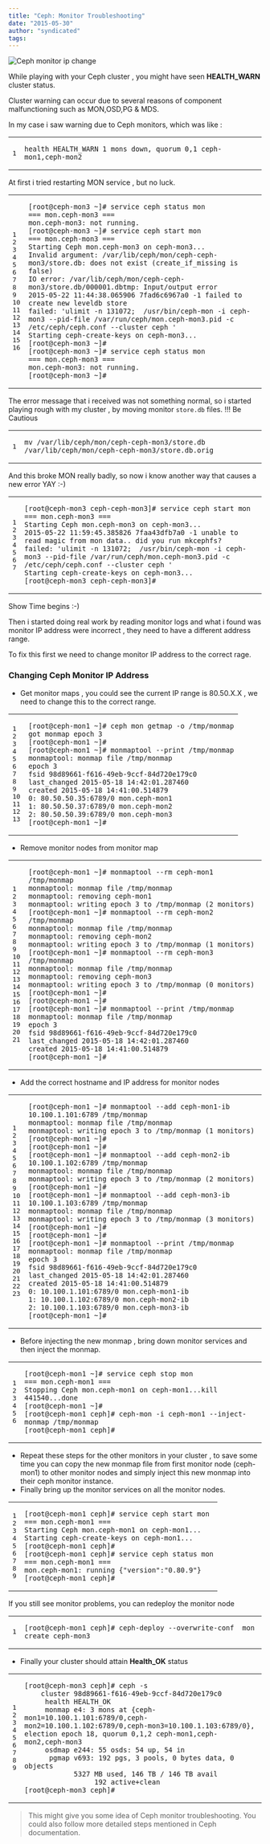 ```yaml
---
title: "Ceph: Monitor Troubleshooting"
date: "2015-05-30"
author: "syndicated"
tags: 
---
```


![Ceph monitor ip change](images/monitor-troubleshooting.jpg "Ceph monitor ip change")

While playing with your Ceph cluster , you might have seen **HEALTH\_WARN** cluster status.

Cluster warning can occur due to several reasons of component malfunctioning such as MON,OSD,PG & MDS.

In my case i saw warning due to Ceph monitors, which was like :

<table><tbody><tr><td class="gutter"><pre class="line-numbers"><span class="line-number">1</span>
</pre></td><td class="code"><pre><code class="bash"><span class="line">health HEALTH_WARN <span class="m">1</span> mons down, quorum 0,1 ceph-mon1,ceph-mon2
</span></code></pre></td></tr></tbody></table>

At first i tried restarting MON service , but no luck.

<table><tbody><tr><td class="gutter"><pre class="line-numbers"><span class="line-number">1</span>
<span class="line-number">2</span>
<span class="line-number">3</span>
<span class="line-number">4</span>
<span class="line-number">5</span>
<span class="line-number">6</span>
<span class="line-number">7</span>
<span class="line-number">8</span>
<span class="line-number">9</span>
<span class="line-number">10</span>
<span class="line-number">11</span>
<span class="line-number">12</span>
<span class="line-number">13</span>
<span class="line-number">14</span>
<span class="line-number">15</span>
<span class="line-number">16</span>
</pre></td><td class="code"><pre><code class="bash"><span class="line"><span class="o">[</span>root@ceph-mon3 ~<span class="o">]</span><span class="c"># service ceph status mon</span>
</span><span class="line"><span class="o">===</span> mon.ceph-mon3 <span class="o">===</span>
</span><span class="line">mon.ceph-mon3: not running.
</span><span class="line"><span class="o">[</span>root@ceph-mon3 ~<span class="o">]</span><span class="c"># service ceph start mon</span>
</span><span class="line"><span class="o">===</span> mon.ceph-mon3 <span class="o">===</span>
</span><span class="line">Starting Ceph mon.ceph-mon3 on ceph-mon3...
</span><span class="line">Invalid argument: /var/lib/ceph/mon/ceph-ceph-mon3/store.db: does not exist <span class="o">(</span>create_if_missing is <span class="nb">false</span><span class="o">)</span>
</span><span class="line">IO error: /var/lib/ceph/mon/ceph-ceph-mon3/store.db/000001.dbtmp: Input/output error
</span><span class="line">2015-05-22 11:44:38.065906 7fad6c6967a0 -1 failed to create new leveldb store
</span><span class="line">failed: <span class="s1">'ulimit -n 131072;  /usr/bin/ceph-mon -i ceph-mon3 --pid-file /var/run/ceph/mon.ceph-mon3.pid -c /etc/ceph/ceph.conf --cluster ceph '</span>
</span><span class="line">Starting ceph-create-keys on ceph-mon3...
</span><span class="line"><span class="o">[</span>root@ceph-mon3 ~<span class="o">]</span><span class="c">#</span>
</span><span class="line"><span class="o">[</span>root@ceph-mon3 ~<span class="o">]</span><span class="c"># service ceph status mon</span>
</span><span class="line"><span class="o">===</span> mon.ceph-mon3 <span class="o">===</span>
</span><span class="line">mon.ceph-mon3: not running.
</span><span class="line"><span class="o">[</span>root@ceph-mon3 ~<span class="o">]</span><span class="c">#</span>
</span></code></pre></td></tr></tbody></table>

The error message that i received was not something normal, so i started playing rough with my cluster , by moving monitor `store.db` files. !!! Be Cautious

<table><tbody><tr><td class="gutter"><pre class="line-numbers"><span class="line-number">1</span>
</pre></td><td class="code"><pre><code class="bash"><span class="line">mv /var/lib/ceph/mon/ceph-ceph-mon3/store.db /var/lib/ceph/mon/ceph-ceph-mon3/store.db.orig
</span></code></pre></td></tr></tbody></table>

And this broke MON really badly, so now i know another way that causes a new error YAY :-)

<table><tbody><tr><td class="gutter"><pre class="line-numbers"><span class="line-number">1</span>
<span class="line-number">2</span>
<span class="line-number">3</span>
<span class="line-number">4</span>
<span class="line-number">5</span>
<span class="line-number">6</span>
<span class="line-number">7</span>
</pre></td><td class="code"><pre><code class="bash"><span class="line"><span class="o">[</span>root@ceph-mon3 ceph-ceph-mon3<span class="o">]</span><span class="c"># service ceph start mon</span>
</span><span class="line"><span class="o">===</span> mon.ceph-mon3 <span class="o">===</span>
</span><span class="line">Starting Ceph mon.ceph-mon3 on ceph-mon3...
</span><span class="line">2015-05-22 11:59:45.385826 7faa43dfb7a0 -1 unable to <span class="nb">read </span>magic from mon data.. did you run mkcephfs?
</span><span class="line">failed: <span class="s1">'ulimit -n 131072;  /usr/bin/ceph-mon -i ceph-mon3 --pid-file /var/run/ceph/mon.ceph-mon3.pid -c /etc/ceph/ceph.conf --cluster ceph '</span>
</span><span class="line">Starting ceph-create-keys on ceph-mon3...
</span><span class="line"><span class="o">[</span>root@ceph-mon3 ceph-ceph-mon3<span class="o">]</span><span class="c">#</span>
</span></code></pre></td></tr></tbody></table>

Show Time begins :-)

Then i started doing real work by reading monitor logs and what i found was monitor IP address were incorrect , they need to have a different address range.

To fix this first we need to change monitor IP address to the correct rage.

### Changing Ceph Monitor IP Address

- Get monitor maps , you could see the current IP range is 80.50.X.X , we need to change this to the correct range.

<table><tbody><tr><td class="gutter"><pre class="line-numbers"><span class="line-number">1</span>
<span class="line-number">2</span>
<span class="line-number">3</span>
<span class="line-number">4</span>
<span class="line-number">5</span>
<span class="line-number">6</span>
<span class="line-number">7</span>
<span class="line-number">8</span>
<span class="line-number">9</span>
<span class="line-number">10</span>
<span class="line-number">11</span>
<span class="line-number">12</span>
<span class="line-number">13</span>
</pre></td><td class="code"><pre><code class="bash"><span class="line"><span class="o">[</span>root@ceph-mon1 ~<span class="o">]</span><span class="c"># ceph mon getmap -o /tmp/monmap</span>
</span><span class="line">got monmap epoch 3
</span><span class="line"><span class="o">[</span>root@ceph-mon1 ~<span class="o">]</span><span class="c">#</span>
</span><span class="line"><span class="o">[</span>root@ceph-mon1 ~<span class="o">]</span><span class="c"># monmaptool --print /tmp/monmap</span>
</span><span class="line">monmaptool: monmap file /tmp/monmap
</span><span class="line">epoch 3
</span><span class="line">fsid 98d89661-f616-49eb-9ccf-84d720e179c0
</span><span class="line">last_changed 2015-05-18 14:42:01.287460
</span><span class="line">created 2015-05-18 14:41:00.514879
</span><span class="line">0: 80.50.50.35:6789/0 mon.ceph-mon1
</span><span class="line">1: 80.50.50.37:6789/0 mon.ceph-mon2
</span><span class="line">2: 80.50.50.39:6789/0 mon.ceph-mon3
</span><span class="line"><span class="o">[</span>root@ceph-mon1 ~<span class="o">]</span><span class="c">#</span>
</span></code></pre></td></tr></tbody></table>

- Remove monitor nodes from monitor map

<table><tbody><tr><td class="gutter"><pre class="line-numbers"><span class="line-number">1</span>
<span class="line-number">2</span>
<span class="line-number">3</span>
<span class="line-number">4</span>
<span class="line-number">5</span>
<span class="line-number">6</span>
<span class="line-number">7</span>
<span class="line-number">8</span>
<span class="line-number">9</span>
<span class="line-number">10</span>
<span class="line-number">11</span>
<span class="line-number">12</span>
<span class="line-number">13</span>
<span class="line-number">14</span>
<span class="line-number">15</span>
<span class="line-number">16</span>
<span class="line-number">17</span>
<span class="line-number">18</span>
<span class="line-number">19</span>
<span class="line-number">20</span>
<span class="line-number">21</span>
</pre></td><td class="code"><pre><code class="bash"><span class="line"><span class="o">[</span>root@ceph-mon1 ~<span class="o">]</span><span class="c"># monmaptool --rm ceph-mon1 /tmp/monmap</span>
</span><span class="line">monmaptool: monmap file /tmp/monmap
</span><span class="line">monmaptool: removing ceph-mon1
</span><span class="line">monmaptool: writing epoch <span class="m">3</span> to /tmp/monmap <span class="o">(</span><span class="m">2</span> monitors<span class="o">)</span>
</span><span class="line"><span class="o">[</span>root@ceph-mon1 ~<span class="o">]</span><span class="c"># monmaptool --rm ceph-mon2 /tmp/monmap</span>
</span><span class="line">monmaptool: monmap file /tmp/monmap
</span><span class="line">monmaptool: removing ceph-mon2
</span><span class="line">monmaptool: writing epoch <span class="m">3</span> to /tmp/monmap <span class="o">(</span><span class="m">1</span> monitors<span class="o">)</span>
</span><span class="line"><span class="o">[</span>root@ceph-mon1 ~<span class="o">]</span><span class="c"># monmaptool --rm ceph-mon3 /tmp/monmap</span>
</span><span class="line">monmaptool: monmap file /tmp/monmap
</span><span class="line">monmaptool: removing ceph-mon3
</span><span class="line">monmaptool: writing epoch <span class="m">3</span> to /tmp/monmap <span class="o">(</span><span class="m">0</span> monitors<span class="o">)</span>
</span><span class="line"><span class="o">[</span>root@ceph-mon1 ~<span class="o">]</span><span class="c">#</span>
</span><span class="line"><span class="o">[</span>root@ceph-mon1 ~<span class="o">]</span><span class="c">#</span>
</span><span class="line"><span class="o">[</span>root@ceph-mon1 ~<span class="o">]</span><span class="c"># monmaptool --print /tmp/monmap</span>
</span><span class="line">monmaptool: monmap file /tmp/monmap
</span><span class="line">epoch 3
</span><span class="line">fsid 98d89661-f616-49eb-9ccf-84d720e179c0
</span><span class="line">last_changed 2015-05-18 14:42:01.287460
</span><span class="line">created 2015-05-18 14:41:00.514879
</span><span class="line"><span class="o">[</span>root@ceph-mon1 ~<span class="o">]</span><span class="c">#</span>
</span></code></pre></td></tr></tbody></table>

- Add the correct hostname and IP address for monitor nodes

<table><tbody><tr><td class="gutter"><pre class="line-numbers"><span class="line-number">1</span>
<span class="line-number">2</span>
<span class="line-number">3</span>
<span class="line-number">4</span>
<span class="line-number">5</span>
<span class="line-number">6</span>
<span class="line-number">7</span>
<span class="line-number">8</span>
<span class="line-number">9</span>
<span class="line-number">10</span>
<span class="line-number">11</span>
<span class="line-number">12</span>
<span class="line-number">13</span>
<span class="line-number">14</span>
<span class="line-number">15</span>
<span class="line-number">16</span>
<span class="line-number">17</span>
<span class="line-number">18</span>
<span class="line-number">19</span>
<span class="line-number">20</span>
<span class="line-number">21</span>
<span class="line-number">22</span>
<span class="line-number">23</span>
</pre></td><td class="code"><pre><code class="bash"><span class="line"><span class="o">[</span>root@ceph-mon1 ~<span class="o">]</span><span class="c"># monmaptool --add ceph-mon1-ib 10.100.1.101:6789 /tmp/monmap</span>
</span><span class="line">monmaptool: monmap file /tmp/monmap
</span><span class="line">monmaptool: writing epoch <span class="m">3</span> to /tmp/monmap <span class="o">(</span><span class="m">1</span> monitors<span class="o">)</span>
</span><span class="line"><span class="o">[</span>root@ceph-mon1 ~<span class="o">]</span><span class="c">#</span>
</span><span class="line"><span class="o">[</span>root@ceph-mon1 ~<span class="o">]</span><span class="c">#</span>
</span><span class="line"><span class="o">[</span>root@ceph-mon1 ~<span class="o">]</span><span class="c"># monmaptool --add ceph-mon2-ib 10.100.1.102:6789 /tmp/monmap</span>
</span><span class="line">monmaptool: monmap file /tmp/monmap
</span><span class="line">monmaptool: writing epoch <span class="m">3</span> to /tmp/monmap <span class="o">(</span><span class="m">2</span> monitors<span class="o">)</span>
</span><span class="line"><span class="o">[</span>root@ceph-mon1 ~<span class="o">]</span><span class="c">#</span>
</span><span class="line"><span class="o">[</span>root@ceph-mon1 ~<span class="o">]</span><span class="c"># monmaptool --add ceph-mon3-ib 10.100.1.103:6789 /tmp/monmap</span>
</span><span class="line">monmaptool: monmap file /tmp/monmap
</span><span class="line">monmaptool: writing epoch <span class="m">3</span> to /tmp/monmap <span class="o">(</span><span class="m">3</span> monitors<span class="o">)</span>
</span><span class="line"><span class="o">[</span>root@ceph-mon1 ~<span class="o">]</span><span class="c">#</span>
</span><span class="line"><span class="o">[</span>root@ceph-mon1 ~<span class="o">]</span><span class="c">#</span>
</span><span class="line"><span class="o">[</span>root@ceph-mon1 ~<span class="o">]</span><span class="c"># monmaptool --print /tmp/monmap monmaptool: monmap file /tmp/monmap</span>
</span><span class="line">epoch 3
</span><span class="line">fsid 98d89661-f616-49eb-9ccf-84d720e179c0
</span><span class="line">last_changed 2015-05-18 14:42:01.287460
</span><span class="line">created 2015-05-18 14:41:00.514879
</span><span class="line">0: 10.100.1.101:6789/0 mon.ceph-mon1-ib
</span><span class="line">1: 10.100.1.102:6789/0 mon.ceph-mon2-ib
</span><span class="line">2: 10.100.1.103:6789/0 mon.ceph-mon3-ib
</span><span class="line"><span class="o">[</span>root@ceph-mon1 ~<span class="o">]</span><span class="c">#</span>
</span></code></pre></td></tr></tbody></table>

- Before injecting the new monmap , bring down monitor services and then inject the monmap.

<table><tbody><tr><td class="gutter"><pre class="line-numbers"><span class="line-number">1</span>
<span class="line-number">2</span>
<span class="line-number">3</span>
<span class="line-number">4</span>
<span class="line-number">5</span>
<span class="line-number">6</span>
</pre></td><td class="code"><pre><code class="bash"><span class="line"><span class="o">[</span>root@ceph-mon1 ~<span class="o">]</span><span class="c"># service ceph stop mon</span>
</span><span class="line"><span class="o">===</span> mon.ceph-mon1 <span class="o">===</span>
</span><span class="line">Stopping Ceph mon.ceph-mon1 on ceph-mon1...kill 441540...done
</span><span class="line"><span class="o">[</span>root@ceph-mon1 ~<span class="o">]</span><span class="c">#</span>
</span><span class="line"><span class="o">[</span>root@ceph-mon1 ceph<span class="o">]</span><span class="c"># ceph-mon -i ceph-mon1 --inject-monmap /tmp/monmap</span>
</span><span class="line"><span class="o">[</span>root@ceph-mon1 ceph<span class="o">]</span><span class="c">#</span>
</span></code></pre></td></tr></tbody></table>

- Repeat these steps for the other monitors in your cluster , to save some time you can copy the new monmap file from first monitor node (ceph-mon1) to other monitor nodes and simply inject this new monmap into their ceph monitor instance.
- Finally bring up the monitor services on all the monitor nodes.

<table><tbody><tr><td class="gutter"><pre class="line-numbers"><span class="line-number">1</span>
<span class="line-number">2</span>
<span class="line-number">3</span>
<span class="line-number">4</span>
<span class="line-number">5</span>
<span class="line-number">6</span>
<span class="line-number">7</span>
<span class="line-number">8</span>
<span class="line-number">9</span>
</pre></td><td class="code"><pre><code class="bash"><span class="line"><span class="o">[</span>root@ceph-mon1 ceph<span class="o">]</span><span class="c"># service ceph start mon</span>
</span><span class="line"><span class="o">===</span> mon.ceph-mon1 <span class="o">===</span>
</span><span class="line">Starting Ceph mon.ceph-mon1 on ceph-mon1...
</span><span class="line">Starting ceph-create-keys on ceph-mon1...
</span><span class="line"><span class="o">[</span>root@ceph-mon1 ceph<span class="o">]</span><span class="c">#</span>
</span><span class="line"><span class="o">[</span>root@ceph-mon1 ceph<span class="o">]</span><span class="c"># service ceph status mon</span>
</span><span class="line"><span class="o">===</span> mon.ceph-mon1 <span class="o">===</span>
</span><span class="line">mon.ceph-mon1: running <span class="o">{</span><span class="s2">"version"</span>:<span class="s2">"0.80.9"</span><span class="o">}</span>
</span><span class="line"><span class="o">[</span>root@ceph-mon1 ceph<span class="o">]</span><span class="c">#</span>
</span></code></pre></td></tr></tbody></table>

If you still see monitor problems, you can redeploy the monitor node

<table><tbody><tr><td class="gutter"><pre class="line-numbers"><span class="line-number">1</span>
</pre></td><td class="code"><pre><code class="bash"><span class="line"><span class="o">[</span>root@ceph-mon1 ceph<span class="o">]</span><span class="c"># ceph-deploy --overwrite-conf  mon create ceph-mon3</span>
</span></code></pre></td></tr></tbody></table>

- Finally your cluster should attain **Health\_OK** status

<table><tbody><tr><td class="gutter"><pre class="line-numbers"><span class="line-number">1</span>
<span class="line-number">2</span>
<span class="line-number">3</span>
<span class="line-number">4</span>
<span class="line-number">5</span>
<span class="line-number">6</span>
<span class="line-number">7</span>
<span class="line-number">8</span>
<span class="line-number">9</span>
</pre></td><td class="code"><pre><code class="bash"><span class="line"><span class="o">[</span>root@ceph-mon3 ceph<span class="o">]</span><span class="c"># ceph -s</span>
</span><span class="line">    cluster 98d89661-f616-49eb-9ccf-84d720e179c0
</span><span class="line">     health HEALTH_OK
</span><span class="line">     monmap e4: <span class="m">3</span> mons at <span class="o">{</span>ceph-mon1<span class="o">=</span>10.100.1.101:6789/0,ceph-mon2<span class="o">=</span>10.100.1.102:6789/0,ceph-mon3<span class="o">=</span>10.100.1.103:6789/0<span class="o">}</span>, election epoch 18, quorum 0,1,2 ceph-mon1,ceph-mon2,ceph-mon3
</span><span class="line">     osdmap e244: <span class="m">55</span> osds: <span class="m">54</span> up, <span class="m">54</span> in
</span><span class="line">      pgmap v693: <span class="m">192</span> pgs, <span class="m">3</span> pools, <span class="m">0</span> bytes data, <span class="m">0</span> objects
</span><span class="line">            <span class="m">5327</span> MB used, <span class="m">146</span> TB / <span class="m">146</span> TB avail
</span><span class="line">                 <span class="m">192</span> active+clean
</span><span class="line"><span class="o">[</span>root@ceph-mon3 ceph<span class="o">]</span><span class="c">#</span>
</span></code></pre></td></tr></tbody></table>

> This might give you some idea of Ceph monitor troubleshooting. You could also follow more detailed steps mentioned in Ceph documentation.
